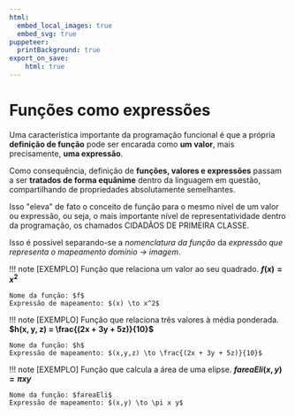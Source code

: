 ```yaml
---
html:
  embed_local_images: true
  embed_svg: true
puppeteer: 
  printBackground: true
export_on_save:
    html: true
---
```

<!-- 07 -->

# Funções como expressões

Uma característica importante da programação funcional é que a própria **definição de função** pode ser encarada como **um valor**, mais precisamente, **uma expressão**. 

Como consequência, definição de **funções, valores e expressões** passam a ser **tratados de forma equânime** dentro da linguagem em questão, compartilhando de propriedades absolutamente semelhantes.

Isso "eleva" de fato o conceito de função para o mesmo nível de um valor ou expressão, ou seja, o mais importante nível de representatividade dentro da programação, os chamados CIDADÃOS DE PRIMEIRA CLASSE. 

Isso é possível separando-se a _nomenclatura da função_ da _expressão que representa o mapeamento domínio $\to$ imagem_.

!!! note [EXEMPLO] Função que relaciona um valor ao seu quadrado.
    **$f(x) = x^2$**
    
    Nome da função: $f$
    Expressão de mapeamento: $(x) \to x^2$

!!! note [EXEMPLO] Função que relaciona três valores à média ponderada.
    **$h(x, y, z) = \frac{(2x + 3y + 5z)}{10}$**
    
    Nome da função: $h$
    Expressão de mapeamento: $(x,y,z) \to \frac{(2x + 3y + 5z)}{10}$

!!! note [EXEMPLO] Função que calcula a área de uma elipse.
    **$fareaEli(x, y) = \pi x y$**

    Nome da função: $fareaEli$
    Expressão de mapeamento: $(x,y) \to \pi x y$